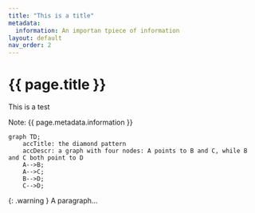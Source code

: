 ```yaml
---
title: "This is a title"
metadata:
  information: An importan tpiece of information
layout: default
nav_order: 2
---
```


# {{ page.title }}

This is a test

Note: {{ page.metadata.information }}


```mermaid
graph TD;
    accTitle: the diamond pattern
    accDescr: a graph with four nodes: A points to B and C, while B and C both point to D
    A-->B;
    A-->C;
    B-->D;
    C-->D;
```

{: .warning }
A paragraph...


